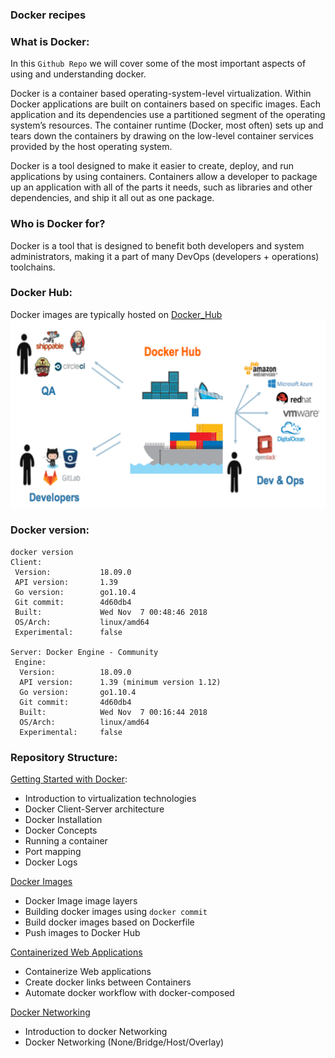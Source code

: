 ### Docker recipes

### What is Docker:

In this `Github Repo` we will cover some of the most important aspects of using and understanding docker.

Docker is a container based operating-system-level virtualization.
Within Docker applications are built on containers based on specific images.
Each application and its dependencies use a partitioned segment of the operating system’s resources. The container runtime (Docker, most often) sets up and tears down the containers by drawing on the low-level container services provided by the host operating system.

Docker is a tool designed to make it easier to create, deploy, and run applications by using containers. Containers allow a developer to package up an application with all of the parts it needs, such as libraries and other dependencies, and ship it all out as one package.

### Who is Docker for?
Docker is a tool that is designed to benefit both developers and system administrators, making it a part of many DevOps (developers + operations) toolchains.

### Docker Hub:

Docker images are typically hosted on [Docker_Hub](https://hub.docker.com/)
![IMG](https://github.com/mpruna/Docker_Recipies/blob/master/images/integration.png)


### Docker version:

```
docker version
Client:
 Version:           18.09.0
 API version:       1.39
 Go version:        go1.10.4
 Git commit:        4d60db4
 Built:             Wed Nov  7 00:48:46 2018
 OS/Arch:           linux/amd64
 Experimental:      false

Server: Docker Engine - Community
 Engine:
  Version:          18.09.0
  API version:      1.39 (minimum version 1.12)
  Go version:       go1.10.4
  Git commit:       4d60db4
  Built:            Wed Nov  7 00:16:44 2018
  OS/Arch:          linux/amd64
  Experimental:     false
```

### Repository Structure:

[Getting Started with Docker](https://github.com/mpruna/Docker_Recipies/tree/master/Getting_Started_with_Docker):

  - Introduction to virtualization technologies
  - Docker Client-Server architecture
  - Docker Installation
  - Docker Concepts
  - Running a container
  - Port mapping
  - Docker Logs

[Docker Images](https://github.com/mpruna/Docker_Recipies/tree/master/Docker_Images)
  - Docker Image image layers
  - Building docker images using `docker commit`
  - Build docker images based on Dockerfile
  - Push images to Docker Hub

[Containerized Web Applications](https://github.com/mpruna/Docker_Recipies/tree/master/Containerized_Web_Applications)
  - Containerize Web applications
  - Create docker links between Containers
  - Automate docker workflow with docker-composed

[Docker Networking](https://github.com/mpruna/Docker_Recipies/tree/master/Docker_Networking)
  - Introduction to docker Networking
  - Docker Networking (None/Bridge/Host/Overlay)
